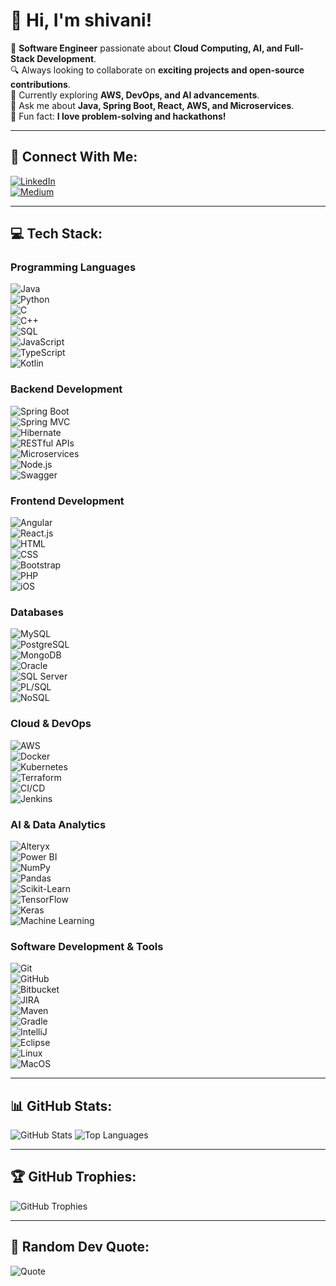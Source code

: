 # 👋 Hi, I'm shivani!  

🚀 **Software Engineer** passionate about **Cloud Computing, AI, and Full-Stack Development**.  
🔍 Always looking to collaborate on **exciting projects and open-source contributions**.  
🌱 Currently exploring **AWS, DevOps, and AI advancements**.  
💬 Ask me about **Java, Spring Boot, React, AWS, and Microservices**.  
🎯 Fun fact: **I love problem-solving and hackathons!**  

---

## 🔗 Connect With Me:
[![LinkedIn](https://img.shields.io/badge/LinkedIn-%230077B5.svg?&style=flat-square&logo=linkedin&logoColor=white)](https://www.linkedin.com/in/shivanireddy-4a2728171/)  
[![Medium](https://img.shields.io/badge/Medium-12100E?style=flat-square&logo=medium&logoColor=white)](https://medium.com/@shivanireddy8141)  

---

## 💻 Tech Stack:

### **Programming Languages**  
![Java](https://img.shields.io/badge/Java-ED8B00?style=flat-square&logo=java&logoColor=white)  
![Python](https://img.shields.io/badge/Python-3776AB?style=flat-square&logo=python&logoColor=white)  
![C](https://img.shields.io/badge/C-00599C?style=flat-square&logo=c&logoColor=white)  
![C++](https://img.shields.io/badge/C++-00599C?style=flat-square&logo=c%2B%2B&logoColor=white)  
![SQL](https://img.shields.io/badge/SQL-4479A1?style=flat-square&logo=mysql&logoColor=white)  
![JavaScript](https://img.shields.io/badge/JavaScript-F7DF1E?style=flat-square&logo=javascript&logoColor=black)  
![TypeScript](https://img.shields.io/badge/TypeScript-3178C6?style=flat-square&logo=typescript&logoColor=white)  
![Kotlin](https://img.shields.io/badge/Kotlin-0095D5?style=flat-square&logo=kotlin&logoColor=white)  

### **Backend Development**  
![Spring Boot](https://img.shields.io/badge/Spring_Boot-6DB33F?style=flat-square&logo=spring&logoColor=white)  
![Spring MVC](https://img.shields.io/badge/Spring_MVC-6DB33F?style=flat-square&logo=spring&logoColor=white)  
![Hibernate](https://img.shields.io/badge/Hibernate-59666C?style=flat-square&logo=hibernate&logoColor=white)  
![RESTful APIs](https://img.shields.io/badge/RESTful_APIs-02569B?style=flat-square&logo=rest&logoColor=white)  
![Microservices](https://img.shields.io/badge/Microservices-FF6F00?style=flat-square&logo=microservices&logoColor=white)  
![Node.js](https://img.shields.io/badge/Node.js-339933?style=flat-square&logo=node.js&logoColor=white)  
![Swagger](https://img.shields.io/badge/Swagger-85EA2D?style=flat-square&logo=swagger&logoColor=black)  

### **Frontend Development**  
![Angular](https://img.shields.io/badge/Angular-DD0031?style=flat-square&logo=angular&logoColor=white)  
![React.js](https://img.shields.io/badge/React-20232A?style=flat-square&logo=react&logoColor=61DAFB)  
![HTML](https://img.shields.io/badge/HTML5-E34F26?style=flat-square&logo=html5&logoColor=white)  
![CSS](https://img.shields.io/badge/CSS3-1572B6?style=flat-square&logo=css3&logoColor=white)  
![Bootstrap](https://img.shields.io/badge/Bootstrap-7952B3?style=flat-square&logo=bootstrap&logoColor=white)  
![PHP](https://img.shields.io/badge/PHP-777BB4?style=flat-square&logo=php&logoColor=white)  
![iOS](https://img.shields.io/badge/iOS-000000?style=flat-square&logo=apple&logoColor=white)  

### **Databases**  
![MySQL](https://img.shields.io/badge/MySQL-4479A1?style=flat-square&logo=mysql&logoColor=white)  
![PostgreSQL](https://img.shields.io/badge/PostgreSQL-336791?style=flat-square&logo=postgresql&logoColor=white)  
![MongoDB](https://img.shields.io/badge/MongoDB-47A248?style=flat-square&logo=mongodb&logoColor=white)  
![Oracle](https://img.shields.io/badge/Oracle-F80000?style=flat-square&logo=oracle&logoColor=white)  
![SQL Server](https://img.shields.io/badge/SQL_Server-CC2927?style=flat-square&logo=microsoft-sql-server&logoColor=white)  
![PL/SQL](https://img.shields.io/badge/PL%2FSQL-4479A1?style=flat-square&logo=oracle&logoColor=white)  
![NoSQL](https://img.shields.io/badge/NoSQL-005571?style=flat-square&logo=mongodb&logoColor=white)  

### **Cloud & DevOps**  
![AWS](https://img.shields.io/badge/AWS-232F3E?style=flat-square&logo=amazon-aws&logoColor=white)  
![Docker](https://img.shields.io/badge/Docker-2496ED?style=flat-square&logo=docker&logoColor=white)  
![Kubernetes](https://img.shields.io/badge/Kubernetes-326CE5?style=flat-square&logo=kubernetes&logoColor=white)  
![Terraform](https://img.shields.io/badge/Terraform-7B42BC?style=flat-square&logo=terraform&logoColor=white)  
![CI/CD](https://img.shields.io/badge/CI%2FCD-2496ED?style=flat-square&logo=githubactions&logoColor=white)  
![Jenkins](https://img.shields.io/badge/Jenkins-D24939?style=flat-square&logo=jenkins&logoColor=white)  

### **AI & Data Analytics**  
![Alteryx](https://img.shields.io/badge/Alteryx-0078D4?style=flat-square&logo=alteryx&logoColor=white)  
![Power BI](https://img.shields.io/badge/Power_BI-F2C811?style=flat-square&logo=power-bi&logoColor=black)  
![NumPy](https://img.shields.io/badge/NumPy-013243?style=flat-square&logo=numpy&logoColor=white)  
![Pandas](https://img.shields.io/badge/Pandas-150458?style=flat-square&logo=pandas&logoColor=white)  
![Scikit-Learn](https://img.shields.io/badge/Scikit--Learn-F7931E?style=flat-square&logo=scikit-learn&logoColor=white)  
![TensorFlow](https://img.shields.io/badge/TensorFlow-FF6F00?style=flat-square&logo=tensorflow&logoColor=white)  
![Keras](https://img.shields.io/badge/Keras-D00000?style=flat-square&logo=keras&logoColor=white)  
![Machine Learning](https://img.shields.io/badge/Machine_Learning-FF6F00?style=flat-square&logo=ai&logoColor=white)  

### **Software Development & Tools**  
![Git](https://img.shields.io/badge/Git-F05032?style=flat-square&logo=git&logoColor=white)  
![GitHub](https://img.shields.io/badge/GitHub-181717?style=flat-square&logo=github&logoColor=white)  
![Bitbucket](https://img.shields.io/badge/Bitbucket-0052CC?style=flat-square&logo=bitbucket&logoColor=white)  
![JIRA](https://img.shields.io/badge/JIRA-0052CC?style=flat-square&logo=jira&logoColor=white)  
![Maven](https://img.shields.io/badge/Maven-C71A36?style=flat-square&logo=apache-maven&logoColor=white)  
![Gradle](https://img.shields.io/badge/Gradle-02303A?style=flat-square&logo=gradle&logoColor=white)  
![IntelliJ](https://img.shields.io/badge/IntelliJ-000000?style=flat-square&logo=intellij-idea&logoColor=white)  
![Eclipse](https://img.shields.io/badge/Eclipse-2C2255?style=flat-square&logo=eclipse&logoColor=white)  
![Linux](https://img.shields.io/badge/Linux-FCC624?style=flat-square&logo=linux&logoColor=black)  
![MacOS](https://img.shields.io/badge/MacOS-000000?style=flat-square&logo=apple&logoColor=white)  

---

## 📊 GitHub Stats:
![GitHub Stats](https://github-readme-stats.vercel.app/api?username=ShivaniBheemreddy&show_icons=true&theme=radical)
![Top Languages](https://github-readme-stats.vercel.app/api/top-langs/?username=ShivaniBheemreddy&layout=compact&theme=radical)

---

## 🏆 GitHub Trophies:
![GitHub Trophies](https://github-profile-trophy.vercel.app/?username=ShivaniBheemreddy&theme=algolia)

---

## 📜 Random Dev Quote:
![Quote](https://quotes-github-readme.vercel.app/api?type=horizontal&theme=radical)
